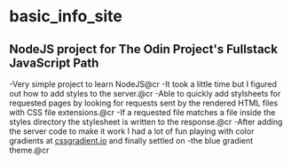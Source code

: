 # basic_info_site

NodeJS project for The Odin Project's Fullstack JavaScript Path
---

-Very simple project to learn NodeJS@cr
-It took a little time but I figured out how to add styles to the server.@cr
-Able to quickly add stylsheets for requested pages by looking for requests sent by the rendered HTML files with CSS file extensions.@cr
-If a requested file matches a file inside the styles directory the stylesheet is written to the response.@cr
-After adding the server code to make it work I had a lot of fun playing with color gradients at [cssgradient.io](https://cssgradient.io/) and finally settled on -the blue gradient theme.@cr
